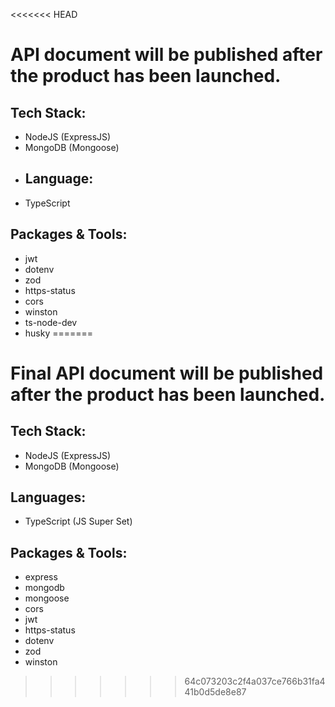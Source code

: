 <<<<<<< HEAD
# API document will be published after the product has been launched.
## Tech Stack:
* NodeJS (ExpressJS)
* MongoDB (Mongoose)
* ## Language:
* TypeScript
## Packages & Tools:
* jwt
* dotenv
* zod
* https-status
* cors
* winston
* ts-node-dev
* husky
=======
# Final API document will be published after the product has been launched.
## Tech Stack:
* NodeJS (ExpressJS)
* MongoDB (Mongoose)
## Languages:
* TypeScript (JS Super Set)
## Packages & Tools:
* express
* mongodb
* mongoose
* cors
* jwt
* https-status
* dotenv
* zod
* winston
>>>>>>> 64c073203c2f4a037ce766b31fa441b0d5de8e87
